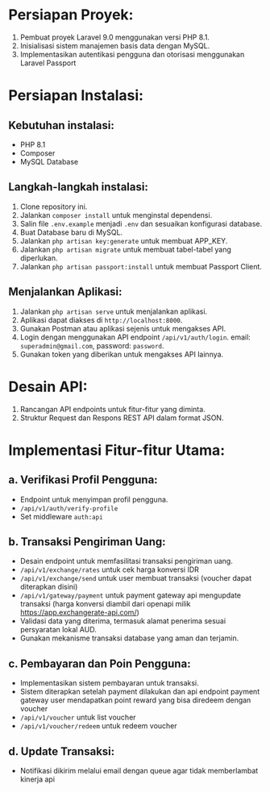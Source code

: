 # Persiapan Proyek:

1. Pembuat proyek Laravel 9.0 menggunakan versi PHP 8.1.
2. Inisialisasi sistem manajemen basis data dengan MySQL.
3. Implementasikan autentikasi pengguna dan otorisasi menggunakan Laravel Passport

# Persiapan Instalasi:

## Kebutuhan instalasi:

- PHP 8.1
- Composer
- MySQL Database

## Langkah-langkah instalasi:

1. Clone repository ini.
2. Jalankan `composer install` untuk menginstal dependensi.
3. Salin file `.env.example` menjadi `.env` dan sesuaikan konfigurasi database.
4. Buat Database baru di MySQL.
5. Jalankan `php artisan key:generate` untuk membuat APP_KEY.
6. Jalankan `php artisan migrate` untuk membuat tabel-tabel yang diperlukan.
7. Jalankan `php artisan passport:install` untuk membuat Passport Client.

## Menjalankan Aplikasi:

1. Jalankan `php artisan serve` untuk menjalankan aplikasi.
2. Aplikasi dapat diakses di `http://localhost:8000`.
3. Gunakan Postman atau aplikasi sejenis untuk mengakses API.
4. Login dengan menggunakan API endpoint `/api/v1/auth/login`. email: `superadmin@gmail.com`, password: `password`.
5. Gunakan token yang diberikan untuk mengakses API lainnya.

# Desain API:

1. Rancangan API endpoints untuk fitur-fitur yang diminta.
2. Struktur Request dan Respons REST API dalam format JSON.

# Implementasi Fitur-fitur Utama:

## a. Verifikasi Profil Pengguna:

- Endpoint untuk menyimpan profil pengguna.
- `/api/v1/auth/verify-profile`
- Set middleware `auth:api`

## b. Transaksi Pengiriman Uang:

- Desain endpoint untuk memfasilitasi transaksi pengiriman uang.
- `/api/v1/exchange/rates` untuk cek harga konversi IDR
- `/api/v1/exchange/send` untuk user membuat transaksi (voucher dapat diterapkan disini)
- `/api/v1/gateway/payment` untuk payment gateway api mengupdate transaksi (harga konversi diambil dari openapi
  milik https://app.exchangerate-api.com/)
- Validasi data yang diterima, termasuk alamat penerima sesuai persyaratan lokal AUD.
- Gunakan mekanisme transaksi database yang aman dan terjamin.

## c. Pembayaran dan Poin Pengguna:

- Implementasikan sistem pembayaran untuk transaksi.
- Sistem diterapkan setelah payment dilakukan dan api endpoint payment gateway user mendapatkan point reward yang bisa
  diredeem dengan voucher
- `/api/v1/voucher` untuk list voucher
- `/api/v1/voucher/redeem` untuk redeem voucher

## d. Update Transaksi:

- Notifikasi dikirim melalui email dengan queue agar tidak memberlambat kinerja api
